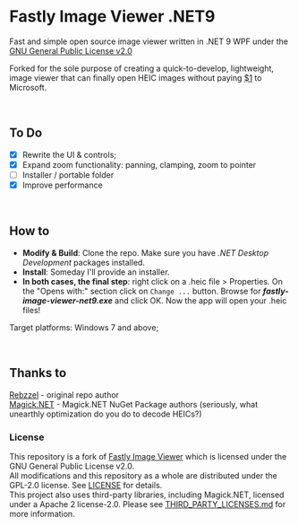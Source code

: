 # Fastly Image Viewer .NET9
Fast and simple open source image viewer written in .NET 9 WPF under the [GNU General Public License v2.0](https://github.com/Rebzzel/Fastly-Image-Viewer/blob/master/LICENSE)

Forked for the sole purpose of creating a quick-to-develop, lightweight, image viewer that can finally open HEIC images without paying [$1](https://apps.microsoft.com/detail/9nmzlz57r3t7) to Microsoft.

<br/>

## To Do
  - [x] Rewrite the UI & controls;
  - [x] Expand zoom functionality: panning, clamping, zoom to pointer
  - [ ] Installer / portable folder
  - [x] Improve performance
 
<br/>

## How to
 - **Modify & Build**: Clone the repo. Make sure you have *.NET Desktop Development* packages installed.
 - **Install**: Someday I'll provide an installer.
 - **In both cases, the final step**: right click on a .heic file > Properties. On the "Opens with:" section click on `Change ...` button. Browse for ***fastly-image-viewer-net9.exe*** and click OK. Now the app will open your .heic files!
 
Target platforms: Windows 7 and above;

<br/>

## Thanks to
[Rebzzel](https://github.com/Rebzzel) - original repo author\
[Magick.NET](https://about.openize.com/) - Magick.NET NuGet Package authors (seriously, what unearthly optimization do you do to decode HEICs?)


### License
This repository is a fork of [Fastly Image Viewer](https://github.com/Rebzzel/Fastly-Image-Viewer) which is licensed under the GNU General Public License v2.0.\
All modifications and this repository as a whole are distributed under the GPL-2.0 license. See [LICENSE](./LICENSE) for details.\
This project also uses third-party libraries, including Magick.NET, licensed under a Apache 2 license-2.0. Please see [THIRD_PARTY_LICENSES.md](./THIRD_PARTY_LICENSES) for more information.
